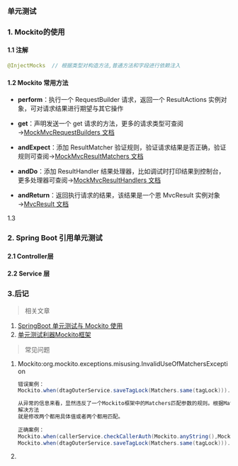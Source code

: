 ### 单元测试



### 1. Mockito的使用

#### 1.1 注解

```java
@InjectMocks  // 根据类型对构造方法,普通方法和字段进行依赖注入
```

#### 1.2 Mockito 常用方法

- **perform**：执行一个 RequestBuilder 请求，返回一个 ResultActions 实例对象，可对请求结果进行期望与其它操作

- **get**：声明发送一个 get 请求的方法，更多的请求类型可查阅→[MockMvcRequestBuilders 文档](https://docs.spring.io/spring/docs/current/javadoc-api/org/springframework/test/web/servlet/request/MockMvcRequestBuilders.html)

- **andExpect**：添加 ResultMatcher 验证规则，验证请求结果是否正确，验证规则可查阅→[MockMvcResultMatchers 文档](https://docs.spring.io/spring/docs/current/javadoc-api/org/springframework/test/web/servlet/result/MockMvcResultMatchers.html)

- **andDo**：添加 ResultHandler 结果处理器，比如调试时打印结果到控制台，更多处理器可查阅→[MockMvcResultHandlers 文档](https://docs.spring.io/spring/docs/current/javadoc-api/org/springframework/test/web/servlet/result/MockMvcResultHandlers.html)

- **andReturn**：返回执行请求的结果，该结果是一个恩 MvcResult 实例对象→[MvcResult 文档](https://docs.spring.io/spring/docs/current/javadoc-api/org/springframework/test/web/servlet/MvcResult.html) 

1.3 

### 2. Spring Boot 引用单元测试

#### 2.1 Controller层

#### 2.2 Service 层



### 3.后记

> 相关文章

1. [SpringBoot 单元测试与 Mockito 使用](https://juejin.cn/post/6844903924248346637) 
2. [单元测试利器Mockito框架](https://juejin.cn/post/6844903631137800206#heading-3) 

> 常见问题

1. Mockito:org.mockito.exceptions.misusing.InvalidUseOfMatchersException

   ```java
   错误案例：
   Mockito.when(dtagOuterService.saveTagLock(Matchers.same(tagLock))).thenReturn("correct");
   
   从异常的信息来看，显然违反了一个Mockito框架中的Matchers匹配参数的规则。根据Matchers文档如下，在打桩阶段有一个原则，一个mock对象的方法，如果其若干个参数中，有一个是通过Matchers提供的，则该方法的所有参数都必须通过Matchers提供。而不能是有的参数通过Matchers提供，有的参数直接给出真实的具体值。
   解决方法
   就是修改两个都用具体值或者两个都用匹配。
    
   正确案例：
   Mockito.when(callerService.checkCallerAuth(Mockito.anyString(),Mockito.anyInt())).thenReturn(true);
   Mockito.when(dtagOuterService.saveTagLock(Matchers.same(tagLock))).thenReturn("correct");
   ```

2. 

